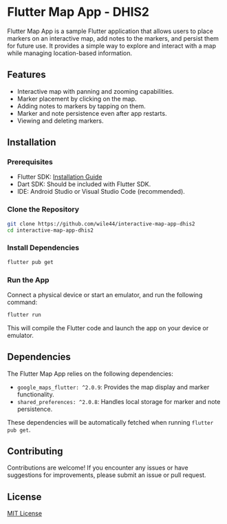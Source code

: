 # Flutter Map App - DHIS2

Flutter Map App is a sample Flutter application that allows users to place markers on an interactive map, add notes to the markers, and persist them for future use. It provides a simple way to explore and interact with a map while managing location-based information.

## Features

- Interactive map with panning and zooming capabilities.
- Marker placement by clicking on the map.
- Adding notes to markers by tapping on them.
- Marker and note persistence even after app restarts.
- Viewing and deleting markers.

## Installation

### Prerequisites

- Flutter SDK: [Installation Guide](https://flutter.dev/docs/get-started/install)
- Dart SDK: Should be included with Flutter SDK.
- IDE: Android Studio or Visual Studio Code (recommended).

### Clone the Repository

```bash
git clone https://github.com/wile44/interactive-map-app-dhis2
cd interactive-map-app-dhis2
````

### Install Dependencies

```bash
flutter pub get
```

### Run the App

Connect a physical device or start an emulator, and run the following command:

```bash
flutter run
```

This will compile the Flutter code and launch the app on your device or emulator.

## Dependencies

The Flutter Map App relies on the following dependencies:

- `google_maps_flutter: ^2.0.9`: Provides the map display and marker functionality.
- `shared_preferences: ^2.0.8`: Handles local storage for marker and note persistence.

These dependencies will be automatically fetched when running `flutter pub get`.

## Contributing

Contributions are welcome! If you encounter any issues or have suggestions for improvements, please submit an issue or pull request.

## License

[MIT License](LICENSE)

                                                                           
